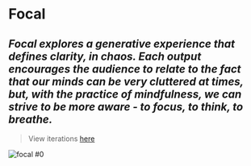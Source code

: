 # Focal

## _Focal explores a generative experience that defines clarity, in chaos. Each output encourages the audience to relate to the fact that our minds can be very cluttered at times, but, with the practice of mindfulness, we can strive to be more aware - to focus, to think, to breathe._

> View iterations [here](https://burntsouup.github.io/project-focal/)

![focal #0](https://github.com/burntsouup/project-focal/blob/main/focal%20%230.png)

